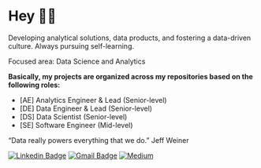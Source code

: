 # Hey 🤙🏽

Developing analytical solutions, data products, and fostering a data-driven culture. Always pursuing self-learning.

Focused area: Data Science and Analytics

**Basically, my projects are organized across my repositories based on the following roles:** <br/>
* [AE] Analytics Engineer & Lead (Senior-level)
* [DE] Data Engineer & Lead (Senior-level)
* [DS] Data Scientist (Senior-level)
* [SE] Software Engineer (Mid-level)


“Data really powers everything that we do.” Jeff Weiner


[![Linkedin Badge](https://img.shields.io/badge/LinkedIn-0077B5?style=for-the-badge&logo=linkedin&logoColor=white)](https://www.linkedin.com/in/vitorhsbarbosa/) 
[![Gmail Badge](https://img.shields.io/badge/Gmail-D14836?style=for-the-badge&logo=gmail&logoColor=white&link=vitorhugosal@gmail.com)](mailto:vitorhugosal@gmail.com)
[![Medium](https://img.shields.io/badge/Medium-12100E?style=for-the-badge&logo=medium&logoColor=white)](https://vitorhsbarbosa.medium.com/)
